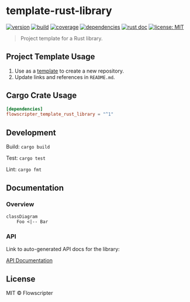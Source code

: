 # template-rust-library

[![version](https://img.shields.io/github/v/release/flowscripter/template-rust-library?sort=semver)](https://github.com/flowscripter/template-rust-library/releases)
[![build](https://img.shields.io/github/actions/workflow/status/flowscripter/template-rust-library/release-rust-library.yml)](https://github.com/flowscripter/template-rust-library/actions/workflows/release-rust-library.yml)
[![coverage](https://codecov.io/gh/flowscripter/template-rust-library/branch/main/graph/badge.svg?token=EMFT2938ZF)](https://codecov.io/gh/flowscripter/template-rust-library)
[![dependencies](https://deps.rs/repo/github/flowscripter/template-rust-library/status.svg)](https://deps.rs/crate/flowscripter_template_rust_library)
[![rust doc](https://img.shields.io/docsrs/flowscripter_template_rust_library)](https://docs.rs/flowscripter_template_rust_library)
[![license: MIT](https://img.shields.io/github/license/flowscripter/template-rust-library)](https://github.com/flowscripter/template-rust-library/blob/main/LICENSE)

> Project template for a Rust library.

## Project Template Usage

1. Use as a
   [template](https://docs.github.com/en/github/creating-cloning-and-archiving-repositories/creating-a-repository-from-a-template)
   to create a new repository.
2. Update links and references in `README.md`.

## Cargo Crate Usage

```toml
[dependencies]
flowscripter_template_rust_library = "^1"
```

## Development

Build: `cargo build`

Test: `cargo test`

Lint: `cargo fmt`

## Documentation

### Overview

```mermaid
classDiagram
    Foo <|-- Bar
```

### API

Link to auto-generated API docs for the library:

[API Documentation](https://docs.rs/flowscripter_template_rust_library)

## License

MIT © Flowscripter

